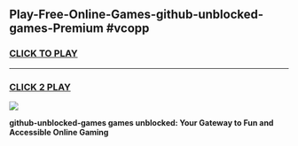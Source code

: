 
## Play-Free-Online-Games-github-unblocked-games-Premium #vcopp
<h3>
<a href="https://premium.freeplayer.one?title=github-unblocked-games&ref=8M">CLICK TO PLAY</a></h3>
<hr>

<h3>
<a href="https://premium.freeplayer.one?title=github-unblocked-games&ref=8M">CLICK 2 PLAY</a>
  
</h3>

<a href="https://premium.freeplayer.one?title=github-unblocked-games&ref=8M"><img src="https://clearcache.store/games.png"></a>


**github-unblocked-games games unblocked: Your Gateway to Fun and Accessible Online Gaming**
